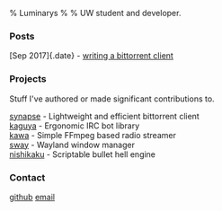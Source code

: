 % Luminarys
%
%
UW student and developer.

### Posts
[Sep 2017]{.date} - [writing a bittorrent client](./posts/writing-a-bittorrent-client.html)

### Projects
Stuff I've authored or made significant contributions to.

[synapse](https://synapse-bt.org) - Lightweight and efficient bittorrent client  
[kaguya](https://github.com/Luminarys/Kaguya) - Ergonomic IRC bot library  
[kawa](https://github.com/Luminarys/Kawa) - Simple FFmpeg based radio streamer  
[sway](https://github.com/SirCmpwn/sway) - Wayland window manager  
[nishikaku](https://github.com/Luminarys/nishikaku) - Scriptable bullet hell engine  

### Contact
[github](https://github.com/Luminarys) [email](mailto:me@luminarys.com)
